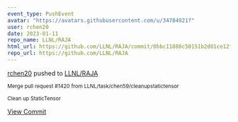 ```yaml
---
event_type: PushEvent
avatar: "https://avatars.githubusercontent.com/u/34784921?"
user: rchen20
date: 2023-01-11
repo_name: LLNL/RAJA
html_url: https://github.com/LLNL/RAJA/commit/0bbc11880c50151b2d01ce12f0733e297c43f4fd
repo_url: https://github.com/LLNL/RAJA
---
```


<a href='https://github.com/rchen20' target='_blank'>rchen20</a> pushed to <a href='https://github.com/LLNL/RAJA' target='_blank'>LLNL/RAJA</a>

<small>Merge pull request #1420 from LLNL/task/chen59/cleanupstatictensor

Clean up StaticTensor</small>

<a href='https://github.com/LLNL/RAJA/commit/0bbc11880c50151b2d01ce12f0733e297c43f4fd' target='_blank'>View Commit</a>